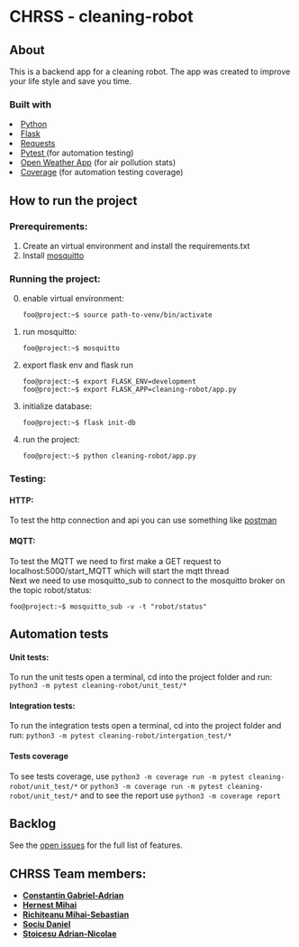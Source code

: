 # CHRSS - cleaning-robot

## About

This is a backend app for a cleaning robot.
The app was created to improve your life style and save you time.

### Built with

<li><a href="https://www.python.org/"> Python </a></li>
<li><a href="https://flask.palletsprojects.com/en/2.0.x/"> Flask </a></li>
<li> <a href="https://docs.python-requests.org/en/latest/"> Requests</a></li>
<li><a href="https://docs.pytest.org/en/6.2.x/"> Pytest </a> (for automation testing)</li>
<li><a href="https://openweathermap.org/api">Open Weather App</a> (for air pollution stats)</li>
<li> <a href="https://coverage.readthedocs.io/en/6.3/"> Coverage</a> (for automation testing coverage)</li>

## How to run the project  

### Prerequirements:  

1. Create an virtual environment and install the requirements.txt
2. Install [mosquitto](https://mosquitto.org/)

### Running the project:

0. enable virtual environment:  
    ```console
    foo@project:~$ source path-to-venv/bin/activate
    ```

1. run mosquitto:  
    ```console
    foo@project:~$ mosquitto
    ```
2. export flask env and flask run  
    ```console
    foo@project:~$ export FLASK_ENV=development
    foo@project:~$ export FLASK_APP=cleaning-robot/app.py
    ```
3. initialize database:  
    ```console
    foo@project:~$ flask init-db
    ```
4. run the project:  
    ```console
    foo@project:~$ python cleaning-robot/app.py
    ```
   
### Testing:  

#### HTTP:  

To test the http connection and api you can use something like [postman](https://www.postman.com/)

#### MQTT:  

To test the MQTT we need to first make a GET request to localhost:5000/start_MQTT which will start the mqtt thread  
Next we need to use mosquitto_sub to connect to the mosquitto broker on the topic robot/status:  
   ```console
   foo@project:~$ mosquitto_sub -v -t "robot/status"
   ```

## Automation tests

#### Unit tests:

To run the unit tests open a terminal, cd into the project folder and run: ```python3 -m pytest cleaning-robot/unit_test/*```

#### Integration tests:

To run the integration tests open a terminal, cd into the project folder and run: ```python3 -m pytest cleaning-robot/intergation_test/*```

#### Tests coverage
To see tests coverage, use
```python3 -m coverage run -m pytest cleaning-robot/unit_test/*``` or ```python3 -m coverage run -m pytest cleaning-robot/unit_test/*``` and to see the report use
```python3 -m coverage report```



## Backlog

See the [open issues](https://github.com/Kira060200/cleaning-robot-CHRSS/projects/1) for the full list of features.

## CHRSS Team members:
- **[Constantin Gabriel-Adrian](https://github.com/Kira060200)**
- **[Hernest Mihai](https://github.com/mihaihe1)**
- **[Richițeanu Mihai-Sebastian](https://github.com/SebastianRichiteanu)**
- **[Sociu Daniel](https://github.com/danielsociu)**
- **[Stoicesu Adrian-Nicolae](https://github.com/Deadlykittenn)**

